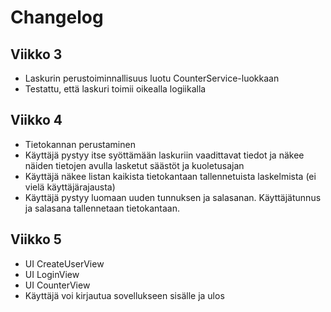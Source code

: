 # Changelog

## Viikko 3

- Laskurin perustoiminnallisuus luotu CounterService-luokkaan
- Testattu, että laskuri toimii oikealla logiikalla

## Viikko 4

- Tietokannan perustaminen
- Käyttäjä pystyy itse syöttämään laskuriin vaadittavat tiedot ja näkee näiden tietojen avulla lasketut säästöt ja kuoletusajan
- Käyttäjä näkee listan kaikista tietokantaan tallennetuista laskelmista (ei vielä käyttäjärajausta)
- Käyttäjä pystyy luomaan uuden tunnuksen ja salasanan. Käyttäjätunnus ja salasana tallennetaan tietokantaan. 

## Viikko 5

- UI CreateUserView
- UI LoginView
- UI CounterView 
- Käyttäjä voi kirjautua sovellukseen sisälle ja ulos
